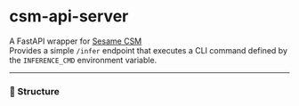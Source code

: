 # csm-api-server

A FastAPI wrapper for [Sesame CSM](https://github.com/SesameAILabs/csm)  
Provides a simple `/infer` endpoint that executes a CLI command defined by the `INFERENCE_CMD` environment variable.

---

### 🧩 Structure

